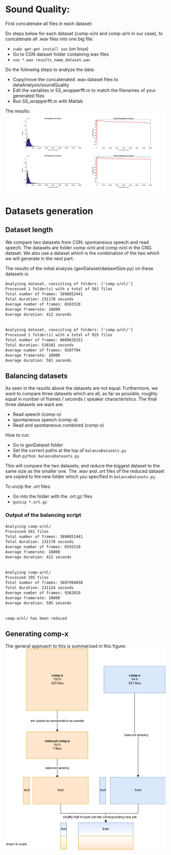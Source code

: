 
# Sound Quality:
First concatenate all files in each dataset:

Do steps below for each dataset (comp-o/nl and comp-a/nl in our case), to
concatenate all .wav files into one big file:
- `sudo apt-get install sox` (on linux)
- Go to CGN dataset folder containing wav files
- `sox *.wav results_name_dataset.wav`

Do the following steps to analyze the data:
- Copy/move the concatenated .wav dataset files to dataAnalysis/soundQuality
- Edit the variables in SS_wrapperfft.m to match the filenames of your generated files
- Run SS_wrapperfft.m with Matlab

The results:
![alt text][datasets_spectogram]

[datasets_spectogram]: https://github.com/thaije/spontaneous-vs-read-phone-recognition/blob/master/dataAnalysis/soundQuality/soundnorm_spectogram.jpg "Spectogram of two datasets"

# Datasets generation

## Dataset length
We compare two datasets from CGN: spontaneous speech and read speech. The datasets
are folder comp-o/nl and comp-n/nl in the CNG dataset. We also use a dataset
which is the combination of the two which we will generate in the next part.

The results of the initial analysis (genDataset/datasetSize.py) on these datasets is:

```
Analyzing dataset, consisting of folders: ['comp-o/nl/']
Processed 1 folder(s) with a total of 561 files
Total number of frames: 3698852441
Total duration: 231178 seconds
Average number of frames: 6593319
Average framerate: 16000
Average duration: 412 seconds


Analyzing dataset, consisting of folders: ['comp-a/nl/']
Processed 1 folder(s) with a total of 925 files
Total number of frames: 8609626251
Total duration: 538101 seconds
Average number of frames: 9307704
Average framerate: 16000
Average duration: 581 seconds
```

## Balancing datasets
As seen in the results above the datasets are not equal. Furthermore, we want
to compare three datasets which are all, as far as possible, roughly equal in number of
frames / seconds / speaker characteristics.
The final three datasets we want are:
- Read speech (comp-o)
- spontaneous speech (comp-a)
- Read and spontaneous combined (comp-x)

How to run:
- Go to genDataset folder
- Set the correct paths at the top of `balanceDatasets.py`
- Run `python balanceDatasets.py`

This will compare the two datasets, and reduce the biggest dataset to the same
size as the smaller one. The .wav and .ort files of the reduced dataset are
copied to the new folder which you specified in `balanceDatasets.py`.

To unzip the .ort files:
- Go into the folder with the .ort.gz files
- `gunzip *.ort.gz`

### Output of the balancing script
```
Analyzing comp-o/nl/
Processed 561 files
Total number of frames: 3698852441
Total duration: 231178 seconds
Average number of frames: 6593319
Average framerate: 16000
Average duration: 412 seconds


Analyzing comp-a/nl/
Processed 395 files
Total number of frames: 3697994030
Total duration: 231124 seconds
Average number of frames: 9362010
Average framerate: 16000
Average duration: 585 seconds


comp-a/nl/ has been reduced
```


## Generating comp-x
The general approach to this is summarized in this figure:
![alt text][genCompX]

[genCompX]: https://github.com/thaije/spontaneous-vs-read-phone-recognition/blob/master/dataAnalysis/genDataset/comp-x-generation.png "Generation of comp-x"
